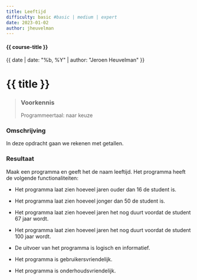 ```yaml
---
title: Leeftijd
difficulty: basic #basic | medium | expert
date: 2023-01-02
author: jheuvelman
---
```


#### {{ course-title }}
{{ date | date: "%b, %Y" | author: "Jeroen Heuvelman" }}


# {{ title }}

> ### Voorkennis
> Programmeertaal: naar keuze

### Omschrijving
In deze opdracht gaan we rekenen met getallen.

### Resultaat
Maak een programma en geeft het de naam leeftijd. Het programma heeft de
volgende functionaliteiten:

- Het programma laat zien hoeveel jaren ouder dan 16 de student is.

- Het programma laat zien hoeveel jonger dan 50 de student is.

- Het programma laat zien hoeveel jaren het nog duurt voordat de student
  67 jaar wordt.

- Het programma laat zien hoeveel jaren het nog duurt voordat de student
  100 jaar wordt.

- De uitvoer van het programma is logisch en informatief.

- Het programma is gebruikersvriendelijk.

- Het programma is onderhoudsvriendelijk.
